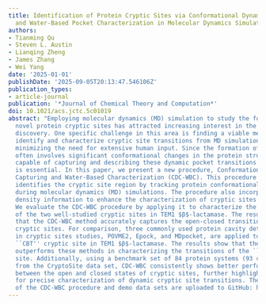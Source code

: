 ```yaml
---
title: Identification of Protein Cryptic Sites via Conformational Dynamics Capturing
  and Water-Based Pocket Characterization in Molecular Dynamics Simulations
authors:
- Tianming Qu
- Steven L. Austin
- Lianqing Zheng
- James Zhang
- Wei Yang
date: '2025-01-01'
publishDate: '2025-09-05T20:13:47.546106Z'
publication_types:
- article-journal
publication: '*Journal of Chemical Theory and Computation*'
doi: 10.1021/acs.jctc.5c01019
abstract: "Employing molecular dynamics (MD) simulation to study the formation of
  novel protein cryptic sites has attracted increasing interest in the field of drug
  discovery. One specific challenge in this area is finding a viable method to accurately
  identify and characterize cryptic site transitions from MD simulation results while
  minimizing the need for extensive human input. Since the formation of cryptic sites
  often involves significant conformational changes in the protein structure, a method
  capable of capturing and describing these dynamic pocket transitions with precision
  is essential. In this paper, we present a new procedure, Conformational Dynamics
  Capturing and Water-Based Characterization (CDC-WBC). This procedure dynamically
  identifies the cryptic site region by tracking protein conformational changes observed
  during molecular dynamics (MD) simulations. The procedure also incorporates water
  density information to enhance the characterization of cryptic sites across frames.
  We evaluate the CDC-WBC procedure by applying it to characterize the opening process
  of the two well-studied cryptic sites in TEM1 $β$-lactamase. The results demonstrate
  that the CDC-WBC method accurately captures the open-closed transitions of the two
  cryptic sites. For comparison, three commonly used protein cavity detection methods
  in cryptic sites studies, POVME2, Epock, and MDpocket, are applied to identify the
  ``CBT'' cryptic site in TEM1 $β$-lactamase. The results show that the CDC-WBC method
  outperforms these methods in characterizing the transitions of the ``CBT'' cryptic
  site. Additionally, using a benchmark set of 84 protein systems (93 cryptic pockets)
  from the CryptoSite data set, CDC-WBC consistently shows better performance in distinguishing
  between the open and closed states of cryptic sites, further highlighting its capability
  for precise characterization of dynamic cryptic site transitions. The detailed implementation
  of the CDC-WBC procedure and demo data sets are uploaded to GitHub: https://github.com/TianmingQu/CDC-WBC.git"
---
```

